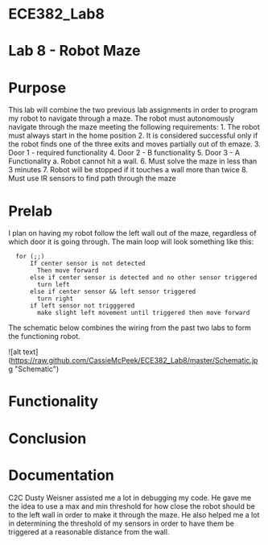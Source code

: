 ECE382_Lab8
===========

# Lab 8 - Robot Maze

# Purpose

This lab will combine the two previous lab assignments in order to program my robot to navigate through a maze. The robot must autonomously navigate through the maze meeting the following requirements:
                   1. The robot must always start in the home position
                   2. It is considered successful only if the robot finds one of the three exits and moves partially out of th emaze.
                   3. Door 1 - required functionality
                   4. Door 2 - B functionality
                   5. Door 3 - A Functionality
                            a. Robot cannot hit a wall.
                  6. Must solve the maze in less than 3 minutes
                  7. Robot will be stopped if it touches a wall more than twice
                  8. Must use IR sensors to find path through the maze
    
# Prelab

I plan on having my robot follow the left wall out of the maze, regardless of which door it is going through. The main loop will look something like this:

      for (;;)
          If center sensor is not detected 
            Then move forward
          else if center sensor is detected and no other sensor triggered
            turn left
          else if center sensor && left sensor triggered
            turn right
          if left sensor not trigggered
            make slight left movement until triggered then move forward
            
The schematic below combines the wiring from the past two labs to form the functioning robot. 
            
  ![alt text] (https://raw.github.com/CassieMcPeek/ECE382_Lab8/master/Schematic.jpg "Schematic")

# Functionality

# Conclusion

# Documentation

C2C Dusty Weisner assisted me a lot in debugging my code. He gave me the idea to use a max and min threshold for how close the robot should be to the left wall in order to make it through the maze. He also helped me a lot in determining the threshold of my sensors in order to have them be triggered at a reasonable distance from the wall. 
